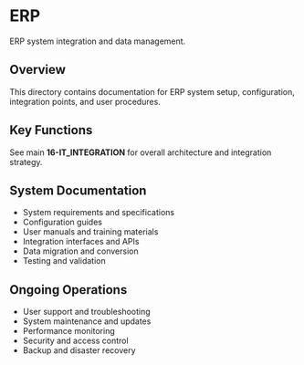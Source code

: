 # ERP

ERP system integration and data management.

## Overview

This directory contains documentation for ERP system setup, configuration, integration points, and user procedures.

## Key Functions

See main **16-IT_INTEGRATION** for overall architecture and integration strategy.

## System Documentation

- System requirements and specifications
- Configuration guides
- User manuals and training materials
- Integration interfaces and APIs
- Data migration and conversion
- Testing and validation

## Ongoing Operations

- User support and troubleshooting
- System maintenance and updates
- Performance monitoring
- Security and access control
- Backup and disaster recovery
